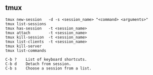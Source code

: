 ## tmux

    tmux new-session   -d -s <session_name> "<command> <arguments>"
    tmux list-sessions
    tmux has-session   -t <session_name>
    tmux attach        -t <session_name>
    tmux kill-session  -t <session_name>
    tmux list-clients  -t <session_name>
    tmux kill-server
    tmux list-commands

    C-b ?    List of keyboard shortcuts.
    C-b d    Detach from session.
    C-b s    Choose a session from a list.
